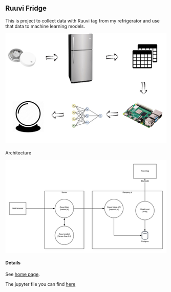 ## Ruuvi Fridge

This is project to collect data with Ruuvi tag from my refrigerator and use that data to machine learning models.

![alt text](https://github.com/kilkki/ruuvi-fridge/blob/master/images/idea.jpg "Ruuvi")

####
Architecture

![alt text](https://github.com/kilkki/ruuvi-fridge/blob/master/images/ruuvi-frigde-arch.png "Architecture")


#### Details

See [home page](https://kilkki.github.io/ruuvi-fridge/).

The jupyter file you can find [here](https://github.com/kilkki/ruuvi-fridge/blob/master/Ruuvi%20predict.ipynb)

